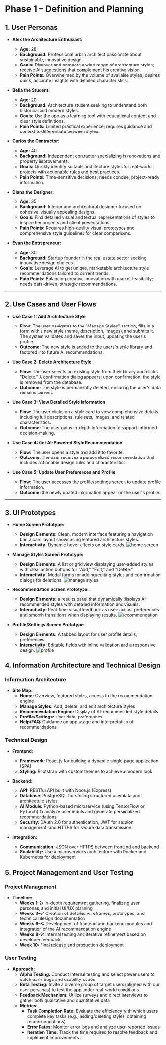 # Phase 1 – Definition and Planning

## 1. User Personas

- **Alex the Architecture Enthusiast:**  
  - **Age:** 28  
  - **Background:** Professional urban architect passionate about sustainable, innovative design.  
  - **Goals:** Discover and compare a wide range of architecture styles; receive AI suggestions that complement his creative vision.  
  - **Pain Points:** Overwhelmed by the volume of available styles; desires quick, accurate insights with detailed characteristics.

- **Bella the Student:**  
  - **Age:** 20  
  - **Background:** Architecture student seeking to understand both historical and modern styles.  
  - **Goals:** Use the app as a learning tool with educational content and clear style definitions.  
  - **Pain Points:** Limited practical experience; requires guidance and context to differentiate between styles.

- **Carlos the Contractor:**  
  - **Age:** 40  
  - **Background:** Independent contractor specializing in renovations and property improvements.  
  - **Goals:** Quickly identify suitable architecture styles for real-world projects with actionable rules and best practices.  
  - **Pain Points:** Time-sensitive decisions; needs concise, project-ready information.

- **Diana the Designer:**  
  - **Age:** 35  
  - **Background:** Interior and architectural designer focused on cohesive, visually appealing designs.  
  - **Goals:** Find detailed visual and textual representations of styles to inspire her projects and client presentations.  
  - **Pain Points:** Requires high-quality visual prototypes and comprehensive style guidelines for clear comparisons.

- **Evan the Entrepreneur:**  
  - **Age:** 30  
  - **Background:** Startup founder in the real estate sector seeking innovative design choices.  
  - **Goals:** Leverage AI to get unique, marketable architecture style recommendations tailored to current trends.  
  - **Pain Points:** Balancing creative innovation with market feasibility; needs data-driven, strategic recommendations.

---

## 2. Use Cases and User Flows

- **Use Case 1: Add Architecture Style**  
  - **Flow:** The user navigates to the "Manage Styles" section, fills in a form with a new style (name, description, images), and submits it. The system validates and saves the input, updating the user's profile.  
  - **Outcome:** The new style is added to the users's style library and factored into future AI recommendations.

- **Use Case 2: Delete Architecture Style**  
  - **Flow:** The user selects an existing style from their library and clicks "Delete." A confirmation dialog appears; upon confirmation, the style is removed from the database.  
  - **Outcome:** The style is permanently deleted, ensuring the user's data remains current.

- **Use Case 3: View Detailed Style Information**  
  - **Flow:** The user clicks on a style card to view comprehensive details including full descriptions, rule sets, images, and related characteristics.  
  - **Outcome:** The user gains in-depth information to support informed decision-making.

- **Use Case 4: Get AI-Powered Style Recommendation**  
  - **Flow:** The user opens a style and add it to favorite. 
  - **Outcome:** The user receives a personalized recommendation that includes actionable design rules and characteristics.

- **Use Case 5: Update User Preferences and Profile**  
  - **Flow:** The user accesses the profile/settings screen to update profile information.
  - **Outcome:** the newly upated information appear on the user's profile.

---

## 3. UI Prototypes

- **Home Screen Prototype:**  
  - **Design Elements:** Clean, modern interface featuring a navigation bar, a card layout showcasing featured architecture styles.
  - **Interactivity:** Dynamic hover effects on style cards.
  ![home screen](homeScreen.png)

- **Manage Styles Screen Prototype:**  
  - **Design Elements:** A list or grid view displaying user-added styles with clear action buttons for "Add," "Edit," and "Delete."  
  - **Interactivity:** Modal forms for adding/editing styles and confirmation dialogs for deletions.
  ![manage styles](manageStyles.png)

- **Recommendation Screen Prototype:**  
  - **Design Elements:** a results panel that dynamically displays AI-recommended styles with detailed information and visuals.  
  - **Interactivity:** Real-time visual feedback as users adjust preferences and smooth transitions when displaying results.
  ![recommendation](recommendation.png)

- **Profile/Settings Screen Prototype:**  
  - **Design Elements:** A tabbed layout for user profile details, preferences.  
  - **Interactivity:** Editable fields with inline validation and a responsive design.
  ![profile](profile.png)

## 4. Information Architecture and Technical Design

### Information Architecture
- **Site Map:**  
  - **Home:** Overview, featured styles, access to the recommendation engine  
  - **Manage Styles:** Add, delete, and edit architecture styles  
  - **Recommendation Engine:** Display of AI-recommended style details  
  - **Profile/Settings:** User data, preferences
  - **Help/FAQ:** Guidance on app usage and interpretation of recommendations

### Technical Design
- **Frontend:**  
  - **Framework:** React.js for building a dynamic single-page application (SPA)  
  - **Styling:** Bootstrap with custom themes to achieve a modern look  
  
- **Backend:**  
  - **API:** RESTful API built with Node.js (Express)
  - **Database:** PostgreSQL for storing structured user data and architecture styles  
  - **AI Module:** Python-based microservice (using TensorFlow or PyTorch) to analyze user inputs and generate personalized recommendations  
  - **Security:** OAuth 2.0 for authentication, JWT for session management, and HTTPS for secure data transmission

- **Integration:**  
  - **Communication:** JSON over HTTPS between frontend and backend  
  - **Scalability:** Use a microservices architecture with Docker and Kubernetes for deployment  

## 5. Project Management and User Testing

### Project Management
- **Timeline:**  
  - **Weeks 1–2:** In-depth requirement gathering, finalizing user personas, and initial UI/UX planning  
  - **Weeks 3–5:** Creation of detailed wireframes, prototypes, and technical design documentation  
  - **Weeks 6–8:** Development of frontend and backend modules and integration of the AI recommendation engine  
  - **Weeks 8-9:** Internal testing and iterative refinement based on developer feedback   
  - **Week 10:** Final release and production deployment

### User Testing
- **Approach:**  
  - **Alpha Testing:** Conduct internal testing and select power users to catch early bugs and usability issues  
  - **Beta Testing:** Invite a diverse group of target users (aligned with our user personas) to test the app under real-world conditions  
  - **Feedback Mechanism:** Utilize surveys and direct interviews to gather both qualitative and quantitative data  
  - **Metrics:**  
    - **Task Completion Rate:** Evaluate the efficiency with which users complete key tasks (e.g., adding/deleting styles, obtaining recommendations)    
    - **Error Rates:** Monitor error logs and analyze user-reported issues  
    - **Iteration Time:** Track the time required to resolve feedback and implement improvements
.

